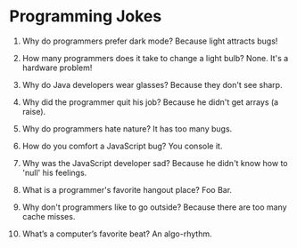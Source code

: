 # Programming Jokes

1. Why do programmers prefer dark mode?
   Because light attracts bugs!

2. How many programmers does it take to change a light bulb?
   None. It's a hardware problem!

3. Why do Java developers wear glasses?
   Because they don't see sharp.

4. Why did the programmer quit his job?
   Because he didn't get arrays (a raise).

5. Why do programmers hate nature?
   It has too many bugs.

6. How do you comfort a JavaScript bug?
   You console it.

7. Why was the JavaScript developer sad?
   Because he didn't know how to 'null' his feelings.

8. What is a programmer's favorite hangout place?
   Foo Bar.

9. Why don't programmers like to go outside?
   Because there are too many cache misses.

10. What’s a computer’s favorite beat?
    An algo-rhythm.